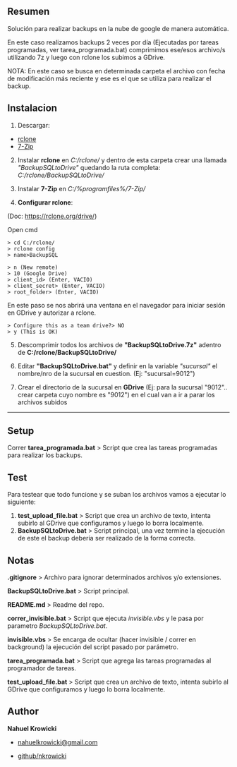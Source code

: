## Resumen

Solución para realizar backups en la nube de google de manera automática.

En este caso realizamos backups 2 veces por día (Ejecutadas por tareas programadas, ver tarea_programada.bat) comprimimos ese/esos archivo/s utilizando 7z y luego con rclone los subimos a GDrive.

NOTA: En este caso se busca en determinada carpeta el archivo con fecha de modificación más reciente y ese es el que se utiliza para realizar el backup.

## Instalacion

1. Descargar:
* [rclone](https://rclone.org/downloads/)
* [7-Zip](https://www.7-zip.org/download.html)

2. Instalar **rclone** en *C:/rclone/* y dentro de esta carpeta crear una llamada *"BackupSQLtoDrive"* quedando la ruta completa: *C:/rclone/BackupSQLtoDrive/*

3. Instalar **7-Zip** en *C:/%programfiles%/7-Zip/*

4. **Configurar rclone**:

(Doc: https://rclone.org/drive/)

Open cmd

	> cd C:/rclone/
	> rclone config
	> name>BackupSQL

	> n (New remote)
	> 10 (Google Drive)
	> client_id> (Enter, VACIO)
	> client_secret> (Enter, VACIO)
	> root_folder> (Enter, VACIO)

En este paso se nos abrirá una ventana en el navegador para iniciar sesión en GDrive y autorizar a rclone.

	> Configure this as a team drive?> NO
	> y (This is OK)

5. Descomprimir todos los archivos de **"BackupSQLtoDrive.7z"** adentro de **C:/rclone/BackupSQLtoDrive/**

6. Editar **"BackupSQLtoDrive.bat"** y definir en la variable *"sucursal"* el nombre/nro de la sucursal en cuestion. (Ej: "sucursal=9012")

7. Crear el directorio de la sucursal en **GDrive** (Ej: para la  sucursal "9012".. crear carpeta cuyo nombre es "9012") en el cual van a ir a parar los archivos subidos

---------------------------

## Setup

Correr **tarea_programada.bat** > Script que crea  las tareas programadas para realizar los backups.

## Test

Para testear que todo funcione y se suban los archivos vamos a ejecutar lo siguiente:

1. **test_upload_file.bat** > Script que crea un archivo de texto, intenta subirlo al GDrive que configuramos y luego lo borra localmente.
2.  **BackupSQLtoDrive.bat** > Script principal, una vez termine la ejecución de este el backup debería ser realizado de la forma correcta.

## Notas

**.gitignore** > Archivo para ignorar determinados archivos y/o extensiones.

**BackupSQLtoDrive.bat** > Script principal.

**README.md** > Readme del repo.

**correr_invisible.bat** > Script que ejecuta *invisible.vbs* y le pasa por parametro *BackupSQLtoDrive.bat*.

**invisible.vbs** > Se encarga de ocultar (hacer invisible / correr en background) la ejecución del script pasado por parámetro.

**tarea_programada.bat** > Script que agrega las tareas programadas al programador de tareas.

**test_upload_file.bat** > Script que crea un archivo de texto, intenta subirlo al GDrive que configuramos y luego lo borra localmente.

## Author

**Nahuel Krowicki**

* nahuelkrowicki@gmail.com

* [github/nkrowicki](https://github.com/nkrowicki)
